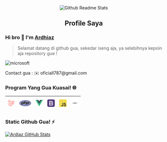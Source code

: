 <p align="center">
 <img width="200px" src="https://media1.giphy.com/avatars/mwooodward/cIe5MvDvX4Vc.gif" align="center" alt="Github Readme Stats" />
 <h2 align="center">Profile Saya</h2>
</p>

### Hi bro 👋 I'm [Ardhiaz]()
> Selamat datang di github gua, sekedar iseng aja, ya selebihnya kepoin aja repository gue !

<img src="https://komarev.com/ghpvc/?username=microsoft" alt="microsoft" />

<div>
 <p>
Contact gua : ✉️ oficiall787@gmail.com
</p>
</div>

### Program Yang Gua Kuasai! 🌐

| [<img src="https://raw.githubusercontent.com/github/explore/80688e429a7d4ef2fca1e82350fe8e3517d3494d/topics/laravel/laravel.png" alt="Laravel" width="24">](https://laravel.com/) | [<img src="https://raw.githubusercontent.com/github/explore/80688e429a7d4ef2fca1e82350fe8e3517d3494d/topics/php/php.png" alt="php" width="38">](https://php.net/)  | [<img src="https://raw.githubusercontent.com/github/explore/80688e429a7d4ef2fca1e82350fe8e3517d3494d/topics/vue/vue.png" alt="Vue" width="24">](https://vuejs.org/)  |  [<img src="https://raw.githubusercontent.com/github/explore/80688e429a7d4ef2fca1e82350fe8e3517d3494d/topics/bootstrap/bootstrap.png" alt="Bootstrap" width="24">](https://getbootstrap.com/) |  [<img src="https://raw.githubusercontent.com/github/explore/80688e429a7d4ef2fca1e82350fe8e3517d3494d/topics/javascript/javascript.png" alt="jQuery" width="24">](https://jquery.com/) | [<img src="https://raw.githubusercontent.com/github/explore/80688e429a7d4ef2fca1e82350fe8e3517d3494d/topics/jquery/jquery.png" alt="jQuery" width="24">](https://jquery.com/)
|---|---|---|---|---|---|
 

### Static Github Gua! ⚡

[![Ardiaz GitHub Stats](https://github-readme-stats.vercel.app/api?username=Ardhiazz&show_icons=true&count_private=true)](https://github.com/Ardhiazz)
